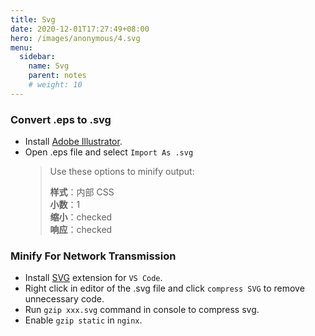 ```yaml
---
title: Svg
date: 2020-12-01T17:27:49+08:00
hero: /images/anonymous/4.svg
menu:
  sidebar:
    name: Svg
    parent: notes
    # weight: 10
---
```


### Convert .eps to .svg

- Install [Adobe Illustrator](https://www.adobe.com/cn/products/illustrator.html).
- Open .eps file and select `Import As .svg`
  > Use these options to minify output:
  >
  > **样式**：内部 CSS  
  > **小数**：1  
  > **缩小**：checked  
  > **响应**：checked

### Minify For Network Transmission

- Install [SVG](https://marketplace.visualstudio.com/items?itemName=jock.svg) extension for `VS Code`.
- Right click in editor of the .svg file and click `compress SVG` to remove unnecessary code.
- Run `gzip xxx.svg` command in console to compress svg.
- Enable `gzip static` in `nginx`.
